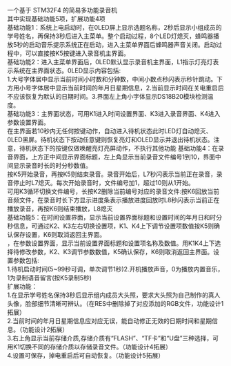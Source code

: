  一个基于 STM32F4 的简易多功能录音机  
其中实现基础功能5项，扩展功能4项  
基础功能1：系统上电启动时，在0LED屏上显示选题名称，2秒后显示小组成员的学号姓名，再保持3秒后进入主菜单。整个启动过程，8个LED灯熄灭，蜂鸣器播放5秒的启动音乐提示系统正在启动，进入主菜单界面后蜂鸣器声音关闭。启动过程中，可以直接按K5按键进入录音机主界面。    
基础功能2：进入主菜单界面后，0LED默认显示录音机主界面，L1指示灯亮灯表示系统在主界面状态。0LED显示内容包括:  
1.大号字体居中显示当前时间小时数和分钟数，中间小数点秒闪表示秒针跳动。下方用小号字体居中显示当前时间的年月日星期信息，2.当前显示时间在关电重启后不应该恢复为默认的日期时间。3.界面左上角小字体显示DS18B20模块检测温度。  
基础功能3：主界面状态，可用K1进入时间设置界面、K3进入录音界面、K4进入参数设置界面。  
在主界面若10秒内无任何按键动作，自动进入待机状态此时LED灯自动熄灭、0LED黑屏。待机状态下按动任意键则恢复亮灯和OLED显示并退出待机状态。注意，待机状态下的按键仅做唤醒亮灯亮屏动作，不执行其他功能
基础功能4：在录音界面，上方正中间显示界面标题，左上角显示当前录音文件编号1到10，界面中间显示录音时长的时分秒数值。  
按K5开始录音，再按K5则结束录音。录音开始后，L7秒闪表示当前正在录音，录音停止时L7熄灭。每次开始录音时，文件编号加1，超过10则从1开始。  
可用K3循环切换文件编号，长按K2删除当前编号对应的录音文件:按K6回放当前音频文件，在录音时长下方显示进度条表示播放进度回放时L8秒闪表示当前正在播放录音，再按K6则结束播放，L8熄灭  
基础功能5：在时间设置界面，显示当前设置界面标题和设置时间的年月日和时分秒信息，可通过K2、K3左右切换设置项，K1、K4上下调节设置项数值按K5则确认保存设置，K6则取消返回主界面。  
，在参数设置界面，显示当前设置界面标题和设置项名称及数值。用K1K4上下选择待修改参数，K2、K3调节参数数值，K5确认保存，K6则取消返回主界面。设置参数包括:  
1.待机启动时间(5~99秒可调，单次调节1秒)2.开机播放声音，0为播放内置音乐，1为录制语音留言(按K5录制5秒)  
扩展功能：  
1.在显示学号姓名保持3秒后显示组内成员大头照，要求大头照为自己制作的真人头像，脸部细节清晰可辨认。（在RES中删除掉了对应添加的RGB文件，功能设计1拓展）  
2.当前时间的年月日星期信息应对应无误，能自动修正无效的日期时间和星期信息。（功能设计2拓展）  
3.右上角显示当前存储介质,存储介质有“FLASH”、“TF卡”和“U盘”三种选择，可用K1切换不同的存储介质以存储录音文件。（功能设计4拓展）  
4.设置可保存，掉电重启后可自动恢复。（功能设计5拓展）  
